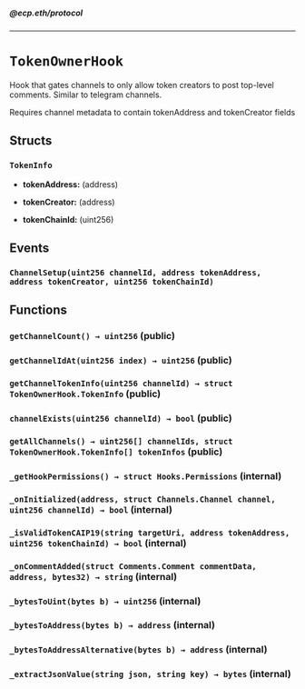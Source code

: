##### @ecp.eth/protocol

----

# `TokenOwnerHook`

Hook that gates channels to only allow token creators to post top-level comments. Similar to telegram channels.


Requires channel metadata to contain tokenAddress and tokenCreator fields

## Structs

### `TokenInfo`


- **tokenAddress:** (address) 


- **tokenCreator:** (address) 


- **tokenChainId:** (uint256) 





## Events

### `ChannelSetup(uint256 channelId, address tokenAddress, address tokenCreator, uint256 tokenChainId)`






## Functions

### `getChannelCount() → uint256` (public)





### `getChannelIdAt(uint256 index) → uint256` (public)





### `getChannelTokenInfo(uint256 channelId) → struct TokenOwnerHook.TokenInfo` (public)





### `channelExists(uint256 channelId) → bool` (public)





### `getAllChannels() → uint256[] channelIds, struct TokenOwnerHook.TokenInfo[] tokenInfos` (public)





### `_getHookPermissions() → struct Hooks.Permissions` (internal)





### `_onInitialized(address, struct Channels.Channel channel, uint256 channelId) → bool` (internal)





### `_isValidTokenCAIP19(string targetUri, address tokenAddress, uint256 tokenChainId) → bool` (internal)





### `_onCommentAdded(struct Comments.Comment commentData, address, bytes32) → string` (internal)





### `_bytesToUint(bytes b) → uint256` (internal)





### `_bytesToAddress(bytes b) → address` (internal)





### `_bytesToAddressAlternative(bytes b) → address` (internal)





### `_extractJsonValue(string json, string key) → bytes` (internal)








